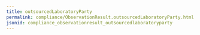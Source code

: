 ```yaml
---
title: outsourcedLaboratoryParty
permalink: compliance/ObservationResult.outsourcedLaboratoryParty.html
jsonid: compliance_observationresult_outsourcedlaboratoryparty
---
```

